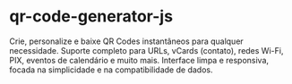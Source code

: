 # qr-code-generator-js
Crie, personalize e baixe QR Codes instantâneos para qualquer necessidade. Suporte completo para URLs, vCards (contato), redes Wi-Fi, PIX, eventos de calendário e muito mais. Interface limpa e responsiva, focada na simplicidade e na compatibilidade de dados.

